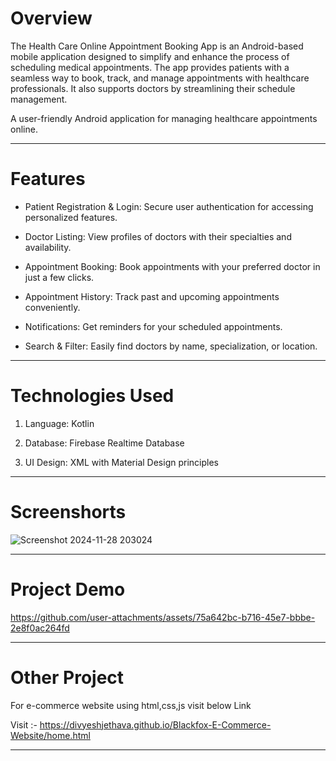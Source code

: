 # **Overview**

The Health Care Online Appointment Booking App is an Android-based mobile application designed to simplify and enhance the process of scheduling medical appointments. The app provides patients with a seamless way to book, track, and manage appointments with healthcare professionals. 
It also supports doctors by streamlining their schedule management.



A user-friendly Android application for managing healthcare appointments online.

---
# **Features**



- Patient Registration & Login: Secure user authentication for accessing personalized features.

- Doctor Listing: View profiles of doctors with their specialties and availability.

- Appointment Booking: Book appointments with your preferred doctor in just a few clicks.

- Appointment History: Track past and upcoming appointments conveniently.

- Notifications: Get reminders for your scheduled appointments.

- Search & Filter: Easily find doctors by name, specialization, or location.


---

# **Technologies Used** 





1. Language: Kotlin

2. Database: Firebase Realtime Database 

3. UI Design: XML with Material Design principles

---

# **Screenshorts**



![Screenshot 2024-11-28 203024](https://github.com/user-attachments/assets/4da582fb-e27a-47d1-a1f5-2b4b10b2404c)

---

# **Project Demo**


https://github.com/user-attachments/assets/75a642bc-b716-45e7-bbbe-2e8f0ac264fd

---

# **Other Project**

For e-commerce website using html,css,js visit below Link


Visit :-  https://divyeshjethava.github.io/Blackfox-E-Commerce-Website/home.html 

---

